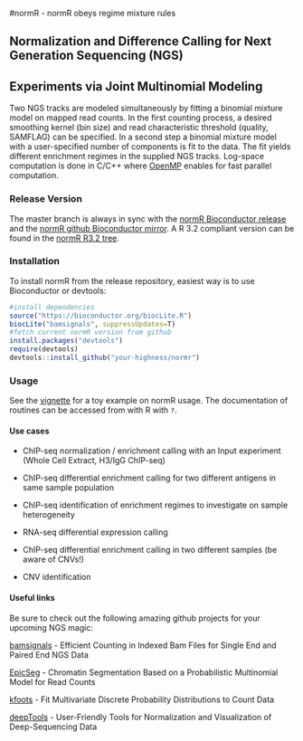 #normR - normR obeys regime mixture rules
## Normalization and Difference Calling for Next Generation Sequencing (NGS)
Experiments via Joint Multinomial Modeling
---

Two NGS tracks are modeled simultaneously by fitting a binomial mixture model
on mapped read counts.  In the first counting process, a desired smoothing
kernel (bin size) and read characteristic threshold (quality, SAMFLAG) can be
specified.  In a second step a binomial mixture model with a user-specified
number of components is fit to the data.  The fit yields different enrichment
regimes in the supplied NGS tracks.  Log-space computation is done in C/C++
where [OpenMP](http://openmp.org) enables for fast parallel computation.


### Release Version

The master branch is always in sync with the [normR Bioconductor release](
http://bioconductor.org/packages/devel/bioc/html/normr.html) and the [normR
github Bioconductor mirror]( https://github.com/Bioconductor-mirror/normr).  A
R 3.2 compliant version can be found in the [normR R3.2 tree](
https://github.com/your-highness/normR/tree/R3.2).


### Installation

To install normR from the release repository, easiest way is to use
Bioconductor or devtools:

```R
#install dependencies
source("https://bioconductor.org/biocLite.R")
biocLite("bamsignals", suppressUpdates=T)
#fetch current normR version from github
install.packages("devtools")
require(devtools)
devtools::install_github("your-highness/normr")
```

### Usage

See the
[vignette](
https://cdn.rawgit.com/your-highness/normR/development/inst/doc/normr.html) 
for a toy example on normR usage. The documentation of routines can be accessed
  from with R with ``?``.

#### Use cases

* ChIP-seq normalization / enrichment calling with an Input experiment (Whole
  Cell Extract, H3/IgG ChIP-seq)

* ChIP-seq differential enrichment calling for two different antigens in same
  sample population

* ChIP-seq identification of enrichment regimes to investigate on sample
  heterogeneity

* RNA-seq differential expression calling

* ChIP-seq differential enrichment calling in two different samples (be aware
  of CNVs!)

* CNV identification


#### Useful links

Be sure to check out the following amazing github projects for your upcoming
NGS magic:

[bamsignals](https://github.com/lamortenera/bamsignals) - Efficient Counting in
Indexed Bam Files for Single End and Paired End NGS Data

[EpicSeg](https://github.com/lamortenera/epicseg) - Chromatin Segmentation
Based on a Probabilistic Multinomial Model for Read Counts

[kfoots](https://github.com/lamortenera/kfoots) - Fit Multivariate Discrete
Probability Distributions to Count Data

[deepTools](https://github.com/fidelram/deepTools) - User-Friendly Tools for
Normalization and Visualization of Deep-Sequencing Data
